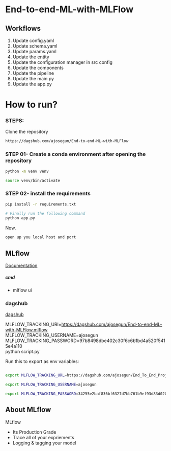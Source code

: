 # End-to-end-ML-with-MLFlow

## Workflows

1. Update config.yaml
2. Update schema.yaml
3. Update params.yaml
4. Update the entity
5. Update the configuration manager in src config
6. Update the components
7. Update the pipeline
8. Update the main.py
9. Update the app.py

# How to run?

### STEPS:

Clone the repository

```bash
https://dagshub.com/ajosegun/End-to-end-ML-with-MLFlow
```

### STEP 01- Create a conda environment after opening the repository

```bash
python -m venv venv
```

```bash
source venv/bin/activate
```

### STEP 02- install the requirements

```bash
pip install -r requirements.txt
```

```bash
# Finally run the following command
python app.py
```

Now,

```bash
open up you local host and port
```

## MLflow

[Documentation](https://mlflow.org/docs/latest/index.html)

##### cmd

- mlflow ui

### dagshub

[dagshub](https://dagshub.com/)

MLFLOW_TRACKING_URI=https://dagshub.com/ajosegun/End-to-end-ML-with-MLFlow.mlflow \
MLFLOW_TRACKING_USERNAME=ajosegun \
MLFLOW_TRACKING_PASSWORD=97b8498dbe402c30f6c6b1bd4a520f5415e4a110 \
python script.py

Run this to export as env variables:

```bash

export MLFLOW_TRACKING_URL=https://dagshub.com/ajosegun/End_To_End_Project_With_MLflow.mlflow

export MLFLOW_TRACKING_USERNAME=ajosegun

export MLFLOW_TRACKING_PASSWORD=34255e2baf836bf6327d7bb761b9ef93d83d0201

```

## About MLflow

MLflow

- Its Production Grade
- Trace all of your expriements
- Logging & tagging your model
